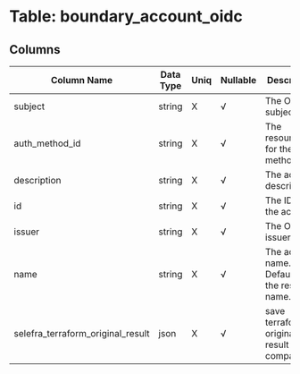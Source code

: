 # Table: boundary_account_oidc

## Columns 

|  Column Name   |  Data Type  | Uniq | Nullable | Description | 
|  ----  | ----  | ----  | ----  | ---- | 
| subject | string | X | √ | The OIDC subject. | 
| auth_method_id | string | X | √ | The resource ID for the auth method. | 
| description | string | X | √ | The account description. | 
| id | string | X | √ | The ID of the account. | 
| issuer | string | X | √ | The OIDC issuer. | 
| name | string | X | √ | The account name. Defaults to the resource name. | 
| selefra_terraform_original_result | json | X | √ | save terraform original result for compatibility | 


